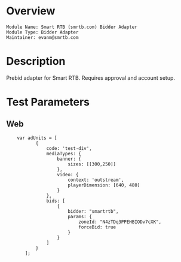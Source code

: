 # Overview

```
Module Name: Smart RTB (smrtb.com) Bidder Adapter
Module Type: Bidder Adapter
Maintainer: evanm@smrtb.com
```

# Description

Prebid adapter for Smart RTB. Requires approval and account setup.

# Test Parameters

## Web
```
    var adUnits = [
           {
               code: 'test-div',
               mediaTypes: {
                   banner: {
                       sizes: [[300,250]]
                   },
                   video: {
                       context: 'outstream',
                       playerDimension: [640, 480]
                   }
               },
               bids: [
                   {
                       bidder: "smartrtb",
                       params: {
                           zoneId: "N4zTDq3PPEHBIODv7cXK",
                           forceBid: true
                       }
                   }
               ]
           }
       ];
```